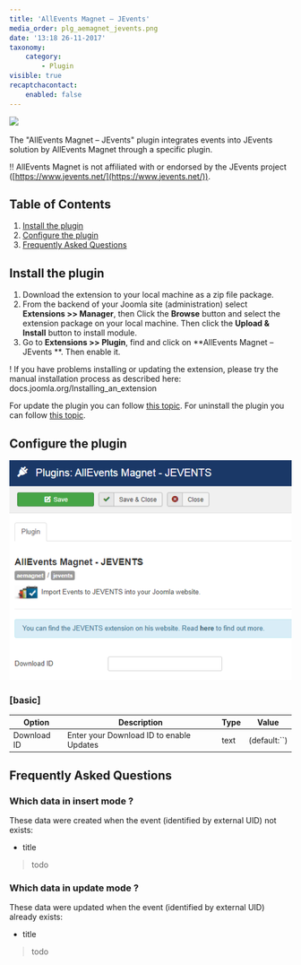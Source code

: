 ```yaml
---
title: 'AllEvents Magnet – JEvents'
media_order: plg_aemagnet_jevents.png
date: '13:18 26-11-2017'
taxonomy:
    category:
        - Plugin
visible: true
recaptchacontact:
    enabled: false
---
```


![](https://www.allevents3.com/plugins/aemagnet/jevents/assets/jevents.png)

The "AllEvents Magnet – JEvents" plugin integrates events into JEvents solution by AllEvents Magnet through a specific plugin. 

!! <i class="fa fa-exclamation-triangle" aria-hidden="true"></i> AllEvents Magnet is not affiliated with or endorsed by the JEvents project ([https://www.jevents.net/](https://www.jevents.net/)).

## Table of Contents
1. [Install the plugin](#install-the-plugin)
2. [Configure the plugin](#configure-the-plugin)
3. [Frequently Asked Questions](#frequently-asked-questions)
	
## Install the plugin
1. Download the extension to your local machine as a zip file package.
2. From the backend of your Joomla site (administration) select **Extensions >> Manager**, then Click the <b>Browse</b> button and select the extension package on your local machine. Then click the **Upload & Install** button to install module.
3. Go to **Extensions >> Plugin**, find and click on **AllEvents Magnet – JEvents **. Then enable it.

! If you have problems installing or updating the extension, please try the manual installation process as described here: docs.joomla.org/Installing_an_extension

For update the plugin you can follow [this topic](https://documentation.allevents3.com/allevents/installation/update).
For uninstall the plugin you can follow [this topic](https://documentation.allevents3.com/allevents/installation/uninstall).

## Configure the plugin

![plg_aemagnet_jevents](plg_aemagnet_jevents.png)

### [basic]
             
| Option | Description | Type | Value |
| ------ | ----------- | ---- | ----- |
|  Download ID | Enter your Download ID to enable Updates | text | (default:``)|

## Frequently Asked Questions
### Which data in insert mode ?
These data were created when the event (identified by external UID) not exists:
* title       
> todo

### Which data in update mode ?
These data were updated when the event (identified by external UID) already exists:
* title       
> todo

